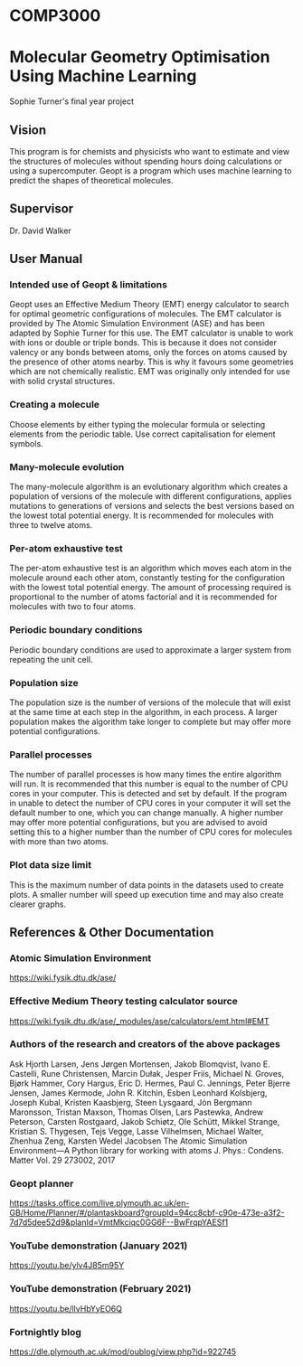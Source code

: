 # COMP3000
<h1>Molecular Geometry Optimisation Using Machine Learning</h1>
<p>Sophie Turner's final year project</p>

<h2>Vision</h2>
<p>This program is for chemists and physicists who want to estimate and view the structures of
molecules without spending hours doing calculations or using a supercomputer. Geopt is a
program which uses machine learning to predict the shapes of theoretical molecules.</p>

<h2>Supervisor</h2>
<p>Dr. David Walker</p>

<h2>User Manual</h2>
<h3>Intended use of Geopt & limitations</h3>
<p>Geopt uses an Effective Medium Theory (EMT) energy calculator to search for optimal geometric configurations of molecules.
The EMT calculator is provided by The Atomic Simulation Environment (ASE) and has been adapted by Sophie Turner for this use.
The EMT calculator is unable to work with ions or double or triple bonds. This is because it does not consider valency or any bonds between atoms, 
only the forces on atoms caused by the presence of other atoms nearby. This is why it favours some geometries which are not chemically realistic.
EMT was originally only intended for use with solid crystal structures.</p>

<h3>Creating a molecule</h3>
<p>Choose elements by either typing the molecular formula or selecting elements from the periodic table. 
  Use correct capitalisation for element symbols.</p>

<h3>Many-molecule evolution</h3>
<p>The many-molecule algorithm is an evolutionary algorithm 
                   which creates a population of versions of the molecule 
                   with different configurations, applies mutations to 
                   generations of versions and selects the best versions 
                   based on the lowest total potential energy. It is 
                   recommended for molecules with three to twelve atoms.</p>

<h3>Per-atom exhaustive test</h3>
<p>The per-atom exhaustive test is an algorithm which moves 
              each atom in the molecule around each other atom, 
              constantly testing for the configuration with the lowest 
             total potential energy. The amount of processing required 
             is proportional to the number of atoms factorial and it 
              is recommended for molecules with two to four atoms.</p>

<h3>Periodic boundary conditions</h3>
<p>Periodic boundary conditions are used to approximate
          a larger system from repeating the unit cell.</p>

<h3>Population size</h3>
<p>The population size is the number of versions of the 
              molecule that will exist at the same time at each step in 
              the algorithm, in each process. A larger population makes 
              the algorithm take longer to complete but may offer more 
              potential configurations.</p>

<h3>Parallel processes</h3>
<p>The number of parallel processes is how many times the entire 
            algorithm will run. It is recommended that this number is equal 
            to the number of CPU cores in your computer. This is detected 
            and set by default. If the program in unable to detect the number of CPU cores 
            in your computer it will set the default number to one, which you can change 
              manually. A higher number may offer more potential 
            configurations, but you are advised to avoid setting this to a 
            higher number than the number of CPU cores for molecules with 
            more than two atoms.</p>

<h3>Plot data size limit</h3>
<p>This is the maximum number of data points in the datasets used to 
                create plots. A smaller number will speed up execution time and 
                may also create clearer graphs.</p>

<h3></h3>
<p></p>

<h2>References & Other Documentation</h2>

<h3>Atomic Simulation Environment</h3>
<a href="url">https://wiki.fysik.dtu.dk/ase/</a>

<h3>Effective Medium Theory testing calculator source</h3>
<a href="url">https://wiki.fysik.dtu.dk/ase/_modules/ase/calculators/emt.html#EMT</a>

<h3>Authors of the research and creators of the above packages</h3>
<p>Ask Hjorth Larsen, Jens Jørgen Mortensen, Jakob Blomqvist,
 Ivano E. Castelli, Rune Christensen, Marcin Dułak, Jesper Friis,
 Michael N. Groves, Bjørk Hammer, Cory Hargus, Eric D. Hermes,
 Paul C. Jennings, Peter Bjerre Jensen, James Kermode, John R. Kitchin,
 Esben Leonhard Kolsbjerg, Joseph Kubal, Kristen Kaasbjerg,
 Steen Lysgaard, Jón Bergmann Maronsson, Tristan Maxson, Thomas Olsen,
 Lars Pastewka, Andrew Peterson, Carsten Rostgaard, Jakob Schiøtz,
 Ole Schütt, Mikkel Strange, Kristian S. Thygesen, Tejs Vegge,
 Lasse Vilhelmsen, Michael Walter, Zhenhua Zeng, Karsten Wedel Jacobsen
 The Atomic Simulation Environment—A Python library for working with atoms
 J. Phys.: Condens. Matter Vol. 29 273002, 2017</p>
 
 <h3>Geopt planner</h3>
 <a href="url">https://tasks.office.com/live.plymouth.ac.uk/en-GB/Home/Planner/#/plantaskboard?groupId=94cc8cbf-c90e-473e-a3f2-7d7d5dee52d9&planId=VmtMkciqc0GG6F--BwFrqpYAESf1</a>
 
 <h3>YouTube demonstration (January 2021)</h3>
 <a href="url">https://youtu.be/ylv4J85m95Y</a>
 
 <h3>YouTube demonstration (February 2021)</h3>
 <a href="url">https://youtu.be/llvHbYyEO6Q</a> 
 
 <h3>Fortnightly blog</h3>
 <a href="url">https://dle.plymouth.ac.uk/mod/oublog/view.php?id=922745</a> 
